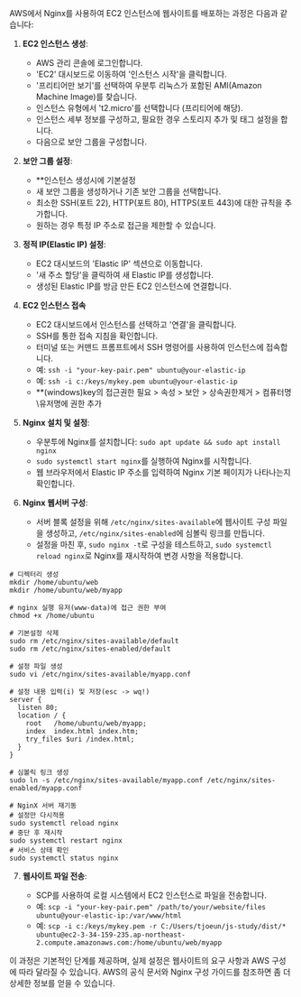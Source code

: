 AWS에서 Nginx를 사용하여 EC2 인스턴스에 웹사이트를 배포하는 과정은 다음과 같습니다:

1. **EC2 인스턴스 생성**:

   - AWS 관리 콘솔에 로그인합니다.
   - 'EC2' 대시보드로 이동하여 '인스턴스 시작'을 클릭합니다.
   - '프리티어만 보기'를 선택하여 우분투 리눅스가 포함된 AMI(Amazon Machine Image)를 찾습니다.
   - 인스턴스 유형에서 't2.micro'를 선택합니다 (프리티어에 해당).
   - 인스턴스 세부 정보를 구성하고, 필요한 경우 스토리지 추가 및 태그 설정을 합니다.
   - 다음으로 보안 그룹을 구성합니다.

2. **보안 그룹 설정**:

   - \*\*인스턴스 생성시에 기본설정
   - 새 보안 그룹을 생성하거나 기존 보안 그룹을 선택합니다.
   - 최소한 SSH(포트 22), HTTP(포트 80), HTTPS(포트 443)에 대한 규칙을 추가합니다.
   - 원하는 경우 특정 IP 주소로 접근을 제한할 수 있습니다.

3. **정적 IP(Elastic IP) 설정**:

   - EC2 대시보드의 'Elastic IP' 섹션으로 이동합니다.
   - '새 주소 할당'을 클릭하여 새 Elastic IP를 생성합니다.
   - 생성된 Elastic IP를 방금 만든 EC2 인스턴스에 연결합니다.

4. **EC2 인스턴스 접속**

   - EC2 대시보드에서 인스턴스를 선택하고 '연결'을 클릭합니다.
   - SSH를 통한 접속 지침을 확인합니다.
   - 터미널 또는 커맨드 프롬프트에서 SSH 명령어를 사용하여 인스턴스에 접속합니다.
   - 예: `ssh -i "your-key-pair.pem" ubuntu@your-elastic-ip`
   - 예: `ssh -i c:/keys/mykey.pem ubuntu@your-elastic-ip`
   - \*\*(windows)key의 접근권한 필요 > 속성 > 보안 > 상속권한제거 > 컴퓨터명\유저명에 권한 추가

5. **Nginx 설치 및 설정**:

   - 우분투에 Nginx를 설치합니다: `sudo apt update && sudo apt install nginx`
   - `sudo systemctl start nginx`를 실행하여 Nginx를 시작합니다.
   - 웹 브라우저에서 Elastic IP 주소를 입력하여 Nginx 기본 페이지가 나타나는지 확인합니다.

6. **Nginx 웹서버 구성**:

   - 서버 블록 설정을 위해 `/etc/nginx/sites-available`에 웹사이트 구성 파일을 생성하고, `/etc/nginx/sites-enabled`에 심볼릭 링크를 만듭니다.
   - 설정을 마친 후, `sudo nginx -t`로 구성을 테스트하고, `sudo systemctl reload nginx`로 Nginx를 재시작하여 변경 사항을 적용합니다.

```shell
# 디렉터리 생성
mkdir /home/ubuntu/web
mkdir /home/ubuntu/web/myapp

# nginx 실행 유저(www-data)에 접근 권한 부여
chmod +x /home/ubuntu

# 기본설정 삭제
sudo rm /etc/nginx/sites-available/default
sudo rm /etc/nginx/sites-enabled/default

# 설정 파일 생성
sudo vi /etc/nginx/sites-available/myapp.conf

# 설정 내용 입력(i) 및 저장(esc -> wq!)
server {
  listen 80;
  location / {
    root   /home/ubuntu/web/myapp;
    index  index.html index.htm;
    try_files $uri /index.html;
  }
}

# 심볼릭 링크 생성
sudo ln -s /etc/nginx/sites-available/myapp.conf /etc/nginx/sites-enabled/myapp.conf

# NginX 서버 재기동
# 설정만 다시적용
sudo systemctl reload nginx
# 중단 후 재시작
sudo systemctl restart nginx
# 서비스 상태 확인
sudo systemctl status nginx
```

7. **웹사이트 파일 전송**:

   - SCP를 사용하여 로컬 시스템에서 EC2 인스턴스로 파일을 전송합니다.
   - 예: `scp -i "your-key-pair.pem" /path/to/your/website/files ubuntu@your-elastic-ip:/var/www/html`
   - 예: `scp -i c:/keys/mykey.pem -r C:/Users/tjoeun/js-study/dist/*  ubuntu@ec2-3-34-159-235.ap-northeast-2.compute.amazonaws.com:/home/ubuntu/web/myapp`

이 과정은 기본적인 단계를 제공하며, 실제 설정은 웹사이트의 요구 사항과 AWS 구성에 따라 달라질 수 있습니다. AWS의 공식 문서와 Nginx 구성 가이드를 참조하면 좀 더 상세한 정보를 얻을 수 있습니다.
